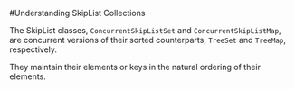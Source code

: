 #Understanding SkipList Collections

The SkipList classes, `ConcurrentSkipListSet` and `ConcurrentSkipListMap`, are concurrent versions of their sorted counterparts, `TreeSet` and `TreeMap`, respectively. 

They maintain their elements or keys in the natural ordering of their elements.